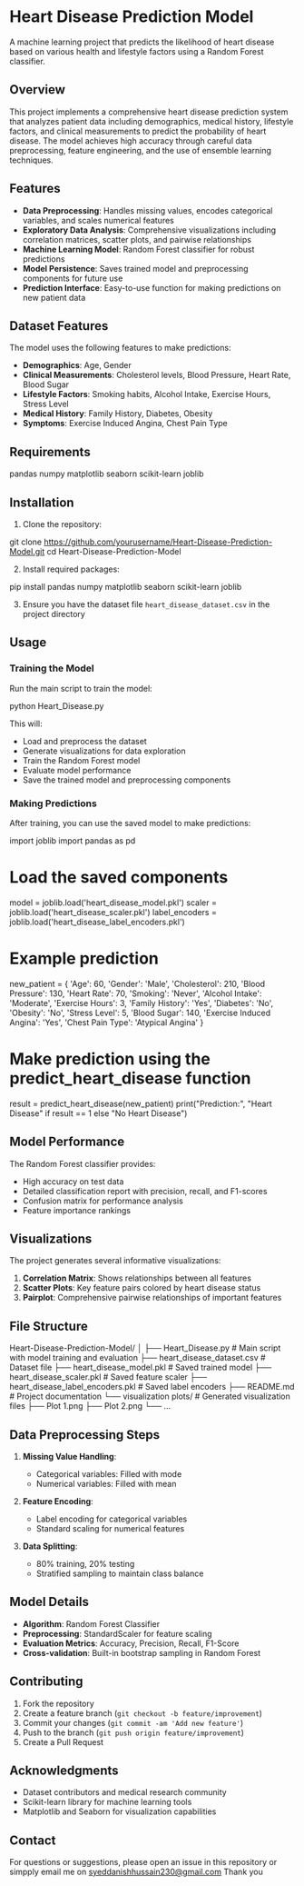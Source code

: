 # Heart Disease Prediction Model

A machine learning project that predicts the likelihood of heart disease based on various health and lifestyle factors using a Random Forest classifier.

## Overview

This project implements a comprehensive heart disease prediction system that analyzes patient data including demographics, medical history, lifestyle factors, and clinical measurements to predict the probability of heart disease. The model achieves high accuracy through careful data preprocessing, feature engineering, and the use of ensemble learning techniques.

## Features

- **Data Preprocessing**: Handles missing values, encodes categorical variables, and scales numerical features
- **Exploratory Data Analysis**: Comprehensive visualizations including correlation matrices, scatter plots, and pairwise relationships
- **Machine Learning Model**: Random Forest classifier for robust predictions
- **Model Persistence**: Saves trained model and preprocessing components for future use
- **Prediction Interface**: Easy-to-use function for making predictions on new patient data

## Dataset Features

The model uses the following features to make predictions:

- **Demographics**: Age, Gender
- **Clinical Measurements**: Cholesterol levels, Blood Pressure, Heart Rate, Blood Sugar
- **Lifestyle Factors**: Smoking habits, Alcohol Intake, Exercise Hours, Stress Level
- **Medical History**: Family History, Diabetes, Obesity
- **Symptoms**: Exercise Induced Angina, Chest Pain Type

## Requirements


pandas
numpy
matplotlib
seaborn
scikit-learn
joblib


## Installation

1. Clone the repository:

git clone https://github.com/yourusername/Heart-Disease-Prediction-Model.git
cd Heart-Disease-Prediction-Model


2. Install required packages:

pip install pandas numpy matplotlib seaborn scikit-learn joblib


3. Ensure you have the dataset file `heart_disease_dataset.csv` in the project directory

## Usage

### Training the Model

Run the main script to train the model:


python Heart_Disease.py


This will:
- Load and preprocess the dataset
- Generate visualizations for data exploration
- Train the Random Forest model
- Evaluate model performance
- Save the trained model and preprocessing components

### Making Predictions

After training, you can use the saved model to make predictions:


import joblib
import pandas as pd

# Load the saved components
model = joblib.load('heart_disease_model.pkl')
scaler = joblib.load('heart_disease_scaler.pkl')
label_encoders = joblib.load('heart_disease_label_encoders.pkl')

# Example prediction
new_patient = {
    'Age': 60,
    'Gender': 'Male',
    'Cholesterol': 210,
    'Blood Pressure': 130,
    'Heart Rate': 70,
    'Smoking': 'Never',
    'Alcohol Intake': 'Moderate',
    'Exercise Hours': 3,
    'Family History': 'Yes',
    'Diabetes': 'No',
    'Obesity': 'No',
    'Stress Level': 5,
    'Blood Sugar': 140,
    'Exercise Induced Angina': 'Yes',
    'Chest Pain Type': 'Atypical Angina'
}

# Make prediction using the predict_heart_disease function
result = predict_heart_disease(new_patient)
print("Prediction:", "Heart Disease" if result == 1 else "No Heart Disease")


## Model Performance

The Random Forest classifier provides:
- High accuracy on test data
- Detailed classification report with precision, recall, and F1-scores
- Confusion matrix for performance analysis
- Feature importance rankings

## Visualizations

The project generates several informative visualizations:

1. **Correlation Matrix**: Shows relationships between all features
2. **Scatter Plots**: Key feature pairs colored by heart disease status
3. **Pairplot**: Comprehensive pairwise relationships of important features

## File Structure


Heart-Disease-Prediction-Model/
│
├── Heart_Disease.py              # Main script with model training and evaluation
├── heart_disease_dataset.csv     # Dataset file
├── heart_disease_model.pkl       # Saved trained model
├── heart_disease_scaler.pkl      # Saved feature scaler
├── heart_disease_label_encoders.pkl # Saved label encoders
├── README.md                     # Project documentation
└── visualization plots/          # Generated visualization files
    ├── Plot 1.png
    ├── Plot 2.png
    └── ...


## Data Preprocessing Steps

1. **Missing Value Handling**:
   - Categorical variables: Filled with mode
   - Numerical variables: Filled with mean

2. **Feature Encoding**:
   - Label encoding for categorical variables
   - Standard scaling for numerical features

3. **Data Splitting**:
   - 80% training, 20% testing
   - Stratified sampling to maintain class balance

## Model Details

- **Algorithm**: Random Forest Classifier
- **Preprocessing**: StandardScaler for feature scaling
- **Evaluation Metrics**: Accuracy, Precision, Recall, F1-Score
- **Cross-validation**: Built-in bootstrap sampling in Random Forest

## Contributing

1. Fork the repository
2. Create a feature branch (`git checkout -b feature/improvement`)
3. Commit your changes (`git commit -am 'Add new feature'`)
4. Push to the branch (`git push origin feature/improvement`)
5. Create a Pull Request


## Acknowledgments

- Dataset contributors and medical research community
- Scikit-learn library for machine learning tools
- Matplotlib and Seaborn for visualization capabilities



## Contact

For questions or suggestions, please open an issue in this repository or simpply email me on syeddanishhussain230@gmail.com
Thank you
